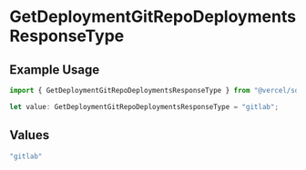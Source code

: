 # GetDeploymentGitRepoDeploymentsResponseType

## Example Usage

```typescript
import { GetDeploymentGitRepoDeploymentsResponseType } from "@vercel/sdk/models/operations/getdeployment.js";

let value: GetDeploymentGitRepoDeploymentsResponseType = "gitlab";
```

## Values

```typescript
"gitlab"
```